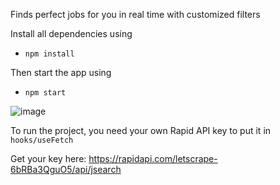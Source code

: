 Finds perfect jobs for you in real time with customized filters

Install all dependencies using 
- `npm install`

Then start the app using
- `npm start`

![image](https://github.com/vibhor64/Job-Finding-App/assets/88183493/7624c1f5-9328-48ab-a42e-ee975275b71e)


To run the project, you need your own Rapid API key to put it in `hooks/useFetch`

Get your key here: https://rapidapi.com/letscrape-6bRBa3QguO5/api/jsearch
